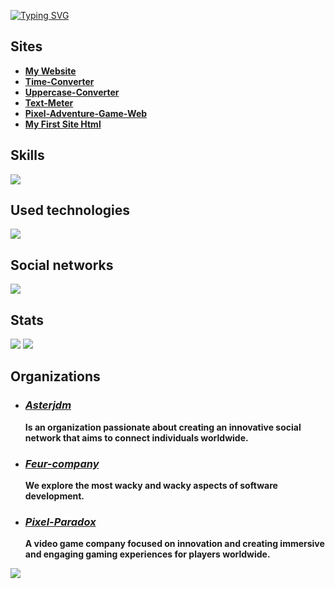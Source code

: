 [![Typing SVG](https://readme-typing-svg.demolab.com?font=ubuntu&weight=900&size=60&pause=1000&color=F7F7F7&width=900&height=90&lines=My+name+is+Vital;I+have+300IQ;I'm+a+genius;Visit+my+website;Why+you+still+read%3F)](https://rmbi.ch/vital/)

## Sites

 - [**My Website**](https://rmbi.ch/vital/)
 - [**Time-Converter**](https://rmbi.ch/vital/time-converter/)
 - [**Uppercase-Converter**](https://rmbi.ch/vital/uppercase-converter/)
 - [**Text-Meter**](https://rmbi.ch/vital/text-meter/)
 - [**Pixel-Adventure-Game-Web**](https://rmbi.ch/vital/Pixel-Adventure-Game-Web/)
 - [**My First Site Html**](https://rmbi.ch/vital/mfsh/)

## Skills

 [![](https://skillicons.dev/icons?i=html,css,js,md)](https://github.com/Vital-Vuillaume)

## Used technologies

 [![](https://skillicons.dev/icons?i=linux,vscode,git)](https://github.com/Vital-Vuillaume)

## Social networks

 [![](https://skillicons.dev/icons?i=github,linkedin)](https://github.com/Vital-Vuillaume)

## Stats

 [![](http://github-profile-summary-cards.vercel.app/api/cards/repos-per-language?username=Vital-Vuillaume&theme=dracula)](https://github.com/Vital-Vuillaume)
 [![](http://github-profile-summary-cards.vercel.app/api/cards/most-commit-language?username=Vital-Vuillaume&theme=dracula)](https://github.com/Vital-Vuillaume)

## Organizations

 - ### [*Asterjdm*](https://github.com/asterjdm)
   
   **Is an organization passionate about creating an innovative social network that aims to connect individuals worldwide.**
 
 - ### [*Feur-company*](https://github.com/Feur-company)
   
   **We explore the most wacky and wacky aspects of software development.**

 - ### [*Pixel-Paradox*](https://github.com/Pixel-Paradox)
   
   **A video game company focused on innovation and creating immersive and engaging gaming experiences for players worldwide.**
 
 [![](https://visitcount.itsvg.in/api?id=Vital-Vuillaume&icon=6&color=0)](https://github.com/Vital-Vuillaume)
